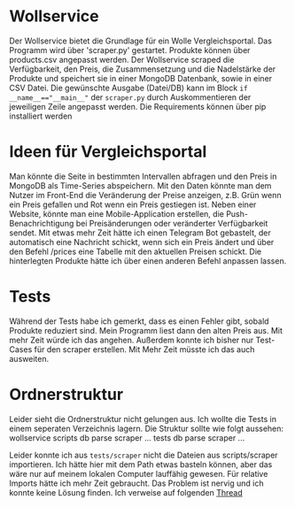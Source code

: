 # Wollservice

Der Wollservice bietet die Grundlage für ein Wolle Vergleichsportal. Das Programm wird über 'scraper.py' gestartet. Produkte können über products.csv angepasst werden. Der Wollservice scraped die Verfügbarkeit, den Preis, die Zusammensetzung und die Nadelstärke der Produkte und speichert sie in einer MongoDB Datenbank, sowie in einer CSV Datei. Die gewünschte Ausgabe (Datei/DB) kann im Block `if __name__=="__main__"` der `scraper.py` durch Auskommentieren der jeweiligen Zeile angepasst werden. Die Requirements können über pip installiert werden

# Ideen für Vergleichsportal 

Man könnte die Seite in bestimmten Intervallen abfragen und den Preis in MongoDB als Time-Series abspeichern. Mit den Daten könnte man dem Nutzer im Front-End die Veränderung der Preise anzeigen, z.B. Grün wenn ein Preis gefallen und Rot wenn ein Preis gestiegen ist. Neben einer Website, könnte man eine Mobile-Application erstellen, die Push-Benachrichtigung bei Preisänderungen oder veränderter Verfügbarkeit sendet. Mit etwas mehr Zeit hätte ich einen Telegram Bot gebastelt, der automatisch eine Nachricht schickt, wenn sich ein Preis ändert und über den Befehl /prices eine Tabelle mit den aktuellen Preisen schickt. Die hinterlegten Produkte hätte ich über einen anderen Befehl anpassen lassen.

# Tests

Während der Tests habe ich gemerkt, dass es einen Fehler gibt, sobald Produkte reduziert sind. Mein Programm liest dann den alten Preis aus. Mit mehr Zeit würde ich das angehen. Außerdem konnte ich bisher nur Test-Cases für den scraper erstellen. Mit Mehr Zeit müsste ich das auch ausweiten.

# Ordnerstruktur

Leider sieht die Ordnerstruktur nicht gelungen aus. Ich wollte die Tests in einem seperaten Verzeichnis lagern. Die Struktur sollte wie folgt aussehen:
wollservice
    scripts
        db
        parse
        scraper
        ...
    tests
        db
        parse
        scraper
        ...

Leider konnte ich aus `tests/scraper` nicht die Dateien aus scripts/scraper importieren. Ich hätte hier mit dem Path etwas basteln können, aber das wäre nur auf meinem lokalen Computer lauffähig gewesen. Für relative Imports hätte ich mehr Zeit gebraucht. Das Problem ist nervig und ich konnte keine Lösung finden. Ich verweise auf folgenden [Thread](https://stackoverflow.com/questions/4383571/importing-files-from-different-folder)
